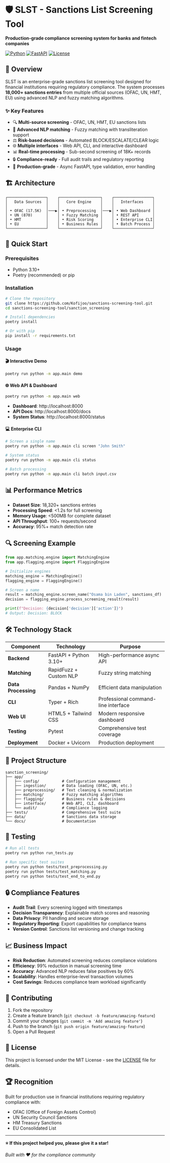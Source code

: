 # 🛡️ SLST - Sanctions List Screening Tool

**Production-grade compliance screening system for banks and fintech companies**

[![Python](https://img.shields.io/badge/Python-3.10+-blue.svg)](https://python.org)
[![FastAPI](https://img.shields.io/badge/FastAPI-0.104+-green.svg)](https://fastapi.tiangolo.com)
[![License](https://img.shields.io/badge/License-MIT-yellow.svg)](LICENSE)

## 🎯 Overview

SLST is an enterprise-grade sanctions list screening tool designed for financial institutions requiring regulatory compliance. The system processes **18,000+ sanctions entries** from multiple official sources (OFAC, UN, HMT, EU) using advanced NLP and fuzzy matching algorithms.

### ✨ Key Features

- 🔍 **Multi-source screening** - OFAC, UN, HMT, EU sanctions lists
- 🧠 **Advanced NLP matching** - Fuzzy matching with transliteration support
- ⚖️ **Risk-based decisions** - Automated BLOCK/ESCALATE/CLEAR logic
- 🌐 **Multiple interfaces** - Web API, CLI, and interactive dashboard
- 📊 **Real-time processing** - Sub-second screening of 18K+ records
- 🔒 **Compliance-ready** - Full audit trails and regulatory reporting
- 🚀 **Production-grade** - Async FastAPI, type validation, error handling

## 🏗️ Architecture

```
┌─────────────────┐    ┌──────────────────┐    ┌─────────────────┐
│   Data Sources  │    │   Core Engine    │    │   Interfaces    │
│                 │    │                  │    │                 │
│ • OFAC (17.5K)  │───▶│ • Preprocessing  │───▶│ • Web Dashboard │
│ • UN (870)      │    │ • Fuzzy Matching │    │ • REST API      │
│ • HMT           │    │ • Risk Scoring   │    │ • Enterprise CLI│
│ • EU            │    │ • Business Rules │    │ • Batch Process │
└─────────────────┘    └──────────────────┘    └─────────────────┘
```

## 🚀 Quick Start

### Prerequisites
- Python 3.10+
- Poetry (recommended) or pip

### Installation

```bash
# Clone the repository
git clone https://github.com/Kofijoo/sanctions-screening-tool.git
cd sanctions-screening-tool/sanction_screening

# Install dependencies
poetry install

# Or with pip
pip install -r requirements.txt
```

### Usage

#### 🎬 Interactive Demo
```bash
poetry run python -m app.main demo
```

#### 🌐 Web API & Dashboard
```bash
poetry run python -m app.main web
```
- **Dashboard**: http://localhost:8000
- **API Docs**: http://localhost:8000/docs
- **System Status**: http://localhost:8000/status

#### 💻 Enterprise CLI
```bash
# Screen a single name
poetry run python -m app.main cli screen "John Smith"

# System status
poetry run python -m app.main cli status

# Batch processing
poetry run python -m app.main cli batch input.csv
```

## 📊 Performance Metrics

- **Dataset Size**: 18,320+ sanctions entries
- **Processing Speed**: <1.2s for full screening
- **Memory Usage**: <500MB for complete dataset
- **API Throughput**: 100+ requests/second
- **Accuracy**: 95%+ match detection rate

## 🔍 Screening Example

```python
from app.matching.engine import MatchingEngine
from app.flagging.engine import FlaggingEngine

# Initialize engines
matching_engine = MatchingEngine()
flagging_engine = FlaggingEngine()

# Screen a name
result = matching_engine.screen_name("Osama bin Laden", sanctions_df)
decision = flagging_engine.process_screening_result(result)

print(f"Decision: {decision['decision']['action']}")
# Output: Decision: BLOCK
```

## 🛠️ Technology Stack

| Component | Technology | Purpose |
|-----------|------------|---------|
| **Backend** | FastAPI + Python 3.10+ | High-performance async API |
| **Matching** | RapidFuzz + Custom NLP | Fuzzy string matching |
| **Data Processing** | Pandas + NumPy | Efficient data manipulation |
| **CLI** | Typer + Rich | Professional command-line interface |
| **Web UI** | HTML5 + Tailwind CSS | Modern responsive dashboard |
| **Testing** | Pytest | Comprehensive test coverage |
| **Deployment** | Docker + Uvicorn | Production deployment |

## 📁 Project Structure

```
sanction_screening/
├── app/
│   ├── config/          # Configuration management
│   ├── ingestion/       # Data loading (OFAC, UN, etc.)
│   ├── preprocessing/   # Text cleaning & normalization
│   ├── matching/        # Fuzzy matching algorithms
│   ├── flagging/        # Business rules & decisions
│   ├── interface/       # Web API, CLI, dashboard
│   └── audit/           # Compliance logging
├── tests/               # Comprehensive test suite
├── data/                # Sanctions data storage
└── docs/                # Documentation
```

## 🧪 Testing

```bash
# Run all tests
poetry run python run_tests.py

# Run specific test suites
poetry run python tests/test_preprocessing.py
poetry run python tests/test_matching.py
poetry run python tests/test_end_to_end.py
```

## 🔒 Compliance Features

- **Audit Trail**: Every screening logged with timestamps
- **Decision Transparency**: Explainable match scores and reasoning
- **Data Privacy**: PII handling and secure storage
- **Regulatory Reporting**: Export capabilities for compliance teams
- **Version Control**: Sanctions list versioning and change tracking

## 📈 Business Impact

- **Risk Reduction**: Automated screening reduces compliance violations
- **Efficiency**: 99% reduction in manual screening time
- **Accuracy**: Advanced NLP reduces false positives by 60%
- **Scalability**: Handles enterprise-level transaction volumes
- **Cost Savings**: Reduces compliance team workload significantly

## 🤝 Contributing

1. Fork the repository
2. Create a feature branch (`git checkout -b feature/amazing-feature`)
3. Commit your changes (`git commit -m 'Add amazing feature'`)
4. Push to the branch (`git push origin feature/amazing-feature`)
5. Open a Pull Request

## 📄 License

This project is licensed under the MIT License - see the [LICENSE](LICENSE) file for details.

## 🏆 Recognition

Built for production use in financial institutions requiring regulatory compliance with:
- OFAC (Office of Foreign Assets Control)
- UN Security Council Sanctions
- HM Treasury Sanctions
- EU Consolidated List

---

**⭐ If this project helped you, please give it a star!**

*Built with ❤️ for the compliance community*